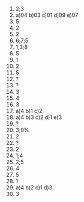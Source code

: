 1. 2;3
2. a)04 b)03 c)01 d)09 e)07
3. 5
4. 2
5. 2
6. 6;7;5
7. 1;3;8
8. 5
9. 1
10. 2
11. 5
12. ?
13. ?
14. 3
15. 4
16. 3
17. a)4 b)1 c)2
18. a)4 b)3 c)2 d)1 e)3
19. ?
20. 3;9%
21. 2
22. ?
23. 2
24. 1;4
25. 2;5
26. 4
27. 5
28. 1
29. a)4 b)2 c)1 d)3
30. 3
